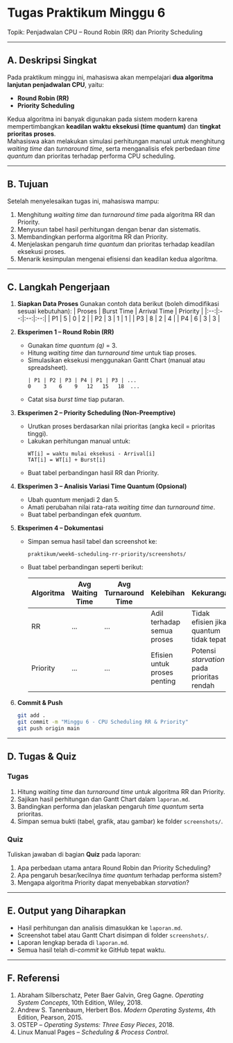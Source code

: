 # Tugas Praktikum Minggu 6  
Topik: Penjadwalan CPU – Round Robin (RR) dan Priority Scheduling  

---

## A. Deskripsi Singkat
Pada praktikum minggu ini, mahasiswa akan mempelajari **dua algoritma lanjutan penjadwalan CPU**, yaitu:
- **Round Robin (RR)**  
- **Priority Scheduling**

Kedua algoritma ini banyak digunakan pada sistem modern karena mempertimbangkan **keadilan waktu eksekusi (time quantum)** dan **tingkat prioritas proses**.  
Mahasiswa akan melakukan simulasi perhitungan manual untuk menghitung *waiting time* dan *turnaround time*, serta menganalisis efek perbedaan *time quantum* dan prioritas terhadap performa CPU scheduling.

---

## B. Tujuan
Setelah menyelesaikan tugas ini, mahasiswa mampu:
1. Menghitung *waiting time* dan *turnaround time* pada algoritma RR dan Priority.  
2. Menyusun tabel hasil perhitungan dengan benar dan sistematis.  
3. Membandingkan performa algoritma RR dan Priority.  
4. Menjelaskan pengaruh *time quantum* dan prioritas terhadap keadilan eksekusi proses.  
5. Menarik kesimpulan mengenai efisiensi dan keadilan kedua algoritma.  

---

## C. Langkah Pengerjaan
1. **Siapkan Data Proses**
   Gunakan contoh data berikut (boleh dimodifikasi sesuai kebutuhan):
   | Proses | Burst Time | Arrival Time | Priority |
   |:--:|:--:|:--:|:--:|
   | P1 | 5 | 0 | 2 |
   | P2 | 3 | 1 | 1 |
   | P3 | 8 | 2 | 4 |
   | P4 | 6 | 3 | 3 |

2. **Eksperimen 1 – Round Robin (RR)**
   - Gunakan *time quantum (q)* = 3.  
   - Hitung *waiting time* dan *turnaround time* untuk tiap proses.  
   - Simulasikan eksekusi menggunakan Gantt Chart (manual atau spreadsheet).  
     ```
     | P1 | P2 | P3 | P4 | P1 | P3 | ...
     0    3    6    9   12   15   18  ...
     ```
   - Catat sisa *burst time* tiap putaran.

3. **Eksperimen 2 – Priority Scheduling (Non-Preemptive)**
   - Urutkan proses berdasarkan nilai prioritas (angka kecil = prioritas tinggi).  
   - Lakukan perhitungan manual untuk:
     ```
     WT[i] = waktu mulai eksekusi - Arrival[i]
     TAT[i] = WT[i] + Burst[i]
     ```
   - Buat tabel perbandingan hasil RR dan Priority.

4. **Eksperimen 3 – Analisis Variasi Time Quantum (Opsional)**
   - Ubah *quantum* menjadi 2 dan 5.  
   - Amati perubahan nilai rata-rata *waiting time* dan *turnaround time*.  
   - Buat tabel perbandingan efek *quantum*.

5. **Eksperimen 4 – Dokumentasi**
   - Simpan semua hasil tabel dan screenshot ke:
     ```
     praktikum/week6-scheduling-rr-priority/screenshots/
     ```
   - Buat tabel perbandingan seperti berikut:

     | Algoritma | Avg Waiting Time | Avg Turnaround Time | Kelebihan | Kekurangan |
     |------------|------------------|----------------------|------------|-------------|
     | RR | ... | ... | Adil terhadap semua proses | Tidak efisien jika quantum tidak tepat |
     | Priority | ... | ... | Efisien untuk proses penting | Potensi *starvation* pada prioritas rendah |

6. **Commit & Push**
   ```bash
   git add .
   git commit -m "Minggu 6 - CPU Scheduling RR & Priority"
   git push origin main
   ```

---

## D. Tugas & Quiz
### Tugas
1. Hitung *waiting time* dan *turnaround time* untuk algoritma RR dan Priority.  
2. Sajikan hasil perhitungan dan Gantt Chart dalam `laporan.md`.  
3. Bandingkan performa dan jelaskan pengaruh *time quantum* serta prioritas.  
4. Simpan semua bukti (tabel, grafik, atau gambar) ke folder `screenshots/`.  

### Quiz
Tuliskan jawaban di bagian **Quiz** pada laporan:
1. Apa perbedaan utama antara Round Robin dan Priority Scheduling?  
2. Apa pengaruh besar/kecilnya *time quantum* terhadap performa sistem?  
3. Mengapa algoritma Priority dapat menyebabkan *starvation*?  

---

## E. Output yang Diharapkan
- Hasil perhitungan dan analisis dimasukkan ke `laporan.md`.  
- Screenshot tabel atau Gantt Chart disimpan di folder `screenshots/`.  
- Laporan lengkap berada di `laporan.md`.  
- Semua hasil telah di-*commit* ke GitHub tepat waktu.  

---

## F. Referensi
1. Abraham Silberschatz, Peter Baer Galvin, Greg Gagne. *Operating System Concepts*, 10th Edition, Wiley, 2018.  
2. Andrew S. Tanenbaum, Herbert Bos. *Modern Operating Systems*, 4th Edition, Pearson, 2015.  
3. OSTEP – *Operating Systems: Three Easy Pieces*, 2018.  
4. Linux Manual Pages – *Scheduling & Process Control*.  
